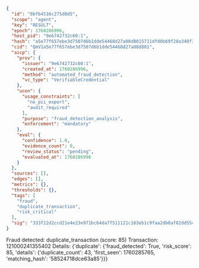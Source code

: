 ```json
{
  "id": "8bfb4516c275d8d5",
  "scope": "agent",
  "key": "RESULT",
  "epoch": 1760286996,
  "host_pid": "9e6742732c60:1",
  "hash": "a5e77f657ebe3d7507d6b1dde54468d27a08d8015711dfd0b69f28a340f3f0cd",
  "cid": "QmV1a5e77f657ebe3d7507d6b1dde54468d27a08d801",
  "aicp": {
    "prov": {
      "issuer": "9e6742732c60:1",
      "created_at": 1760286996,
      "method": "automated_fraud_detection",
      "vc_type": "VerifiableCredential"
    },
    "ucon": {
      "usage_constraints": [
        "no_pii_export",
        "audit_required"
      ],
      "purpose": "fraud_detection_analysis",
      "enforcement": "mandatory"
    },
    "eval": {
      "confidence": 1.0,
      "evidence_count": 0,
      "review_status": "pending",
      "evaluated_at": 1760286996
    }
  },
  "sources": [],
  "edges": [],
  "metrics": {},
  "thresholds": {},
  "tags": [
    "fraud",
    "duplicate_transaction",
    "risk_critical"
  ],
  "sig": "333f22d2ccd21e4e23e971bc64da7f511121c163eb1c9faa2db0af82dd554ef0"
}
```

Fraud detected: duplicate_transaction (score: 85)
Transaction: 121000241355402
Details: {'duplicate': {'fraud_detected': True, 'risk_score': 85, 'details': {'duplicate_count': 43, 'first_seen': 1760285765, 'matching_hash': '58524718dce63a85'}}}
